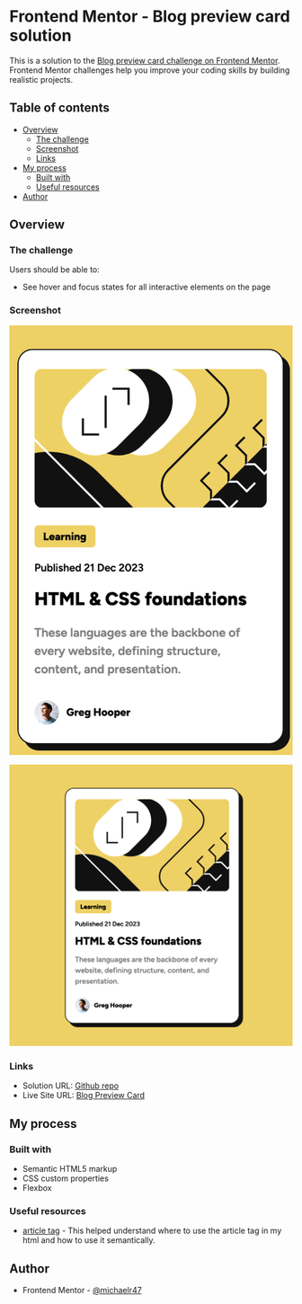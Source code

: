 # Frontend Mentor - Blog preview card solution

This is a solution to the [Blog preview card challenge on Frontend Mentor](https://www.frontendmentor.io/challenges/blog-preview-card-ckPaj01IcS). Frontend Mentor challenges help you improve your coding skills by building realistic projects. 

## Table of contents

- [Overview](#overview)
  - [The challenge](#the-challenge)
  - [Screenshot](#screenshot)
  - [Links](#links)
- [My process](#my-process)
  - [Built with](#built-with)
  - [Useful resources](#useful-resources)
- [Author](#author)

## Overview

### The challenge

Users should be able to:

- See hover and focus states for all interactive elements on the page

### Screenshot

![](./assets/images/mobileBlogCard.png)

![](./assets/images/desktopBlogCard.png)


### Links

- Solution URL: [Github repo](https://github.com/michaelr47/Blog-PreviewCard)
- Live Site URL: [Blog Preview Card](https://michaelr47.github.io/Blog-PreviewCard/)

## My process

### Built with

- Semantic HTML5 markup
- CSS custom properties
- Flexbox

### Useful resources

- [article tag](https://developer.mozilla.org/en-US/docs/Web/HTML/Element/article) - This helped understand where to use the article tag in my html and how to use it semantically.

## Author
- Frontend Mentor - [@michaelr47](https://www.frontendmentor.io/profile/michaelr47)

